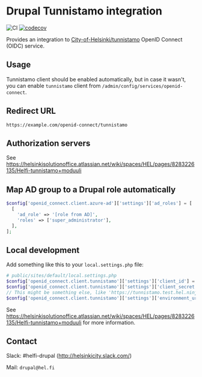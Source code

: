 # Drupal Tunnistamo integration

![CI](https://github.com/City-of-Helsinki/drupal-module-helfi-tunnistamo/workflows/CI/badge.svg) [![codecov](https://codecov.io/gh/City-of-Helsinki/drupal-module-helfi-tunnistamo/branch/main/graph/badge.svg?token=LG5QO84DC5)](https://codecov.io/gh/City-of-Helsinki/drupal-module-helfi-tunnistamo)

Provides an integration to [City-of-Helsinki/tunnistamo](https://github.com/City-of-Helsinki/tunnistamo) OpenID Connect (OIDC) service.

## Usage

Tunnistamo client should be enabled automatically, but in case it wasn't, you can
enable `tunnistamo` client from `/admin/config/services/openid-connect`.

## Redirect URL

`https://example.com/openid-connect/tunnistamo`

## Authorization servers

See https://helsinkisolutionoffice.atlassian.net/wiki/spaces/HEL/pages/8283226135/Helfi-tunnistamo+moduuli

## Map AD group to a Drupal role automatically

```php
$config['openid_connect.client.azure-ad']['settings']['ad_roles'] = [
  [
    'ad_role' => '[role from AD]',
    'roles' => ['super_administrator'],
  ],
];
```

## Local development

Add something like this to your `local.settings.php` file:

```php
# public/sites/default/local.settings.php
$config['openid_connect.client.tunnistamo']['settings']['client_id'] = 'your-tunnistamo-client-id';
$config['openid_connect.client.tunnistamo']['settings']['client_secret'] = 'your-client-secret';
// This might be something else, like 'https://tunnistamo.test.hel.ninja'.
$config['openid_connect.client.tunnistamo']['settings']['environment_url'] = 'https://api.hel.fi/sso';
```

See https://helsinkisolutionoffice.atlassian.net/wiki/spaces/HEL/pages/8283226135/Helfi-tunnistamo+moduuli for more information.

## Contact

Slack: #helfi-drupal (http://helsinkicity.slack.com/)

Mail: `drupal@hel.fi`
